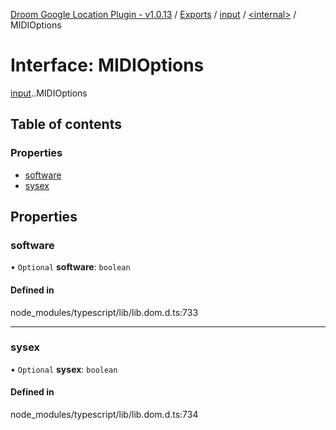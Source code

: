 [Droom Google Location Plugin - v1.0.13](../README.md) / [Exports](../modules.md) / [input](../modules/input.md) / [<internal\>](../modules/input._internal_.md) / MIDIOptions

# Interface: MIDIOptions

[input](../modules/input.md).[<internal>](../modules/input._internal_.md).MIDIOptions

## Table of contents

### Properties

- [software](input._internal_.MIDIOptions.md#software)
- [sysex](input._internal_.MIDIOptions.md#sysex)

## Properties

### software

• `Optional` **software**: `boolean`

#### Defined in

node_modules/typescript/lib/lib.dom.d.ts:733

___

### sysex

• `Optional` **sysex**: `boolean`

#### Defined in

node_modules/typescript/lib/lib.dom.d.ts:734
